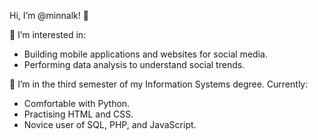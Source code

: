 Hi, I’m @minnalk! 👋 

👀 I’m interested in:
- Building mobile applications and websites for social media.
- Performing data analysis to understand social trends.

🌱 I’m in the third semester of my Information Systems degree. Currently:
- Comfortable with Python.
- Practising HTML and CSS.
- Novice user of SQL, PHP, and JavaScript.

<!---
minnalk/minnalk is a ✨ special ✨ repository because its `README.md` (this file) appears on your GitHub profile.
You can click the Preview link to take a look at your changes.
--->
